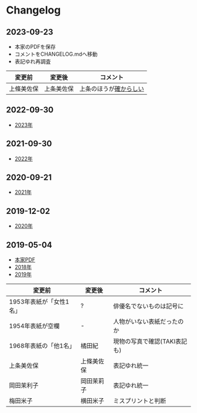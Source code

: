 # Changelog

## 2023-09-23

- 本家のPDFを保存
- コメントをCHANGELOG.mdへ移動
- 表記ゆれ再調査

| 変更前 | 変更後 | コメント
| ---    | ---    | ---
| 上條美佐保 | 上条美佐保 | 上条のほうが[確からしい](https://eiga.com/person/176420/)


## 2022-09-30

- [2023年](http://www.toho-a-park.com/goods/)


## 2021-09-30

- [2022年](http://www.toho-a-park.com/goods/index.html)


## 2020-09-21

- [2021年](https://www.toho-ent.co.jp/news/18651)


## 2019-12-02

- [2020年](https://www.stellatuhan.com/asp/ItemFile/10018391.html)


## 2019-05-04

- [本家PDF](https://www.toho.co.jp/files/pdf/tohocalendar_list.pdf)
- [2018年](https://machablo.com/toho-calendar2018/)
- [2019年](https://www.toho.co.jp/goods/books/)

| 変更前 | 変更後 | コメント
| ---    | ---    | ---
| 1953年表紙が「女性1名」 | ?          | 俳優名でないものは記号に
| 1954年表紙が空欄        | -          | 人物がいない表紙だったのか
| 1968年表紙の「他1名」   | 橘田紀     | 現物の写真で確認(TAKI表記も)
| 上条美佐保              | 上條美佐保 | 表記ゆれ統一
| 岡田茉利子              | 岡田茉莉子 | 表記ゆれ統一
| 梅田米子                | 横田米子   | ミスプリントと判断
